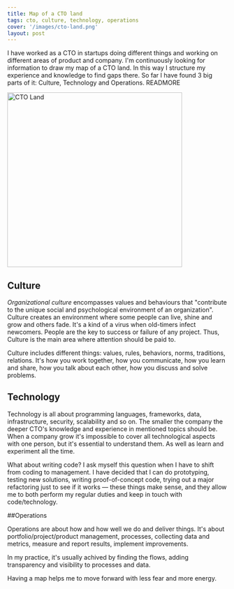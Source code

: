 ```yaml
---
title: Map of a CTO land
tags: cto, culture, technology, operations
cover: '/images/cto-land.png'
layout: post
---
```


I have worked as a CTO in startups doing different things and working on different areas of product and company. I'm continuously looking for information to draw my map of a CTO land. In this way I structure my experience and knowledge to find gaps there. So far I have found 3 big parts of it: Culture, Technology and Operations. READMORE

<img src="/images/cto-land.png" alt="CTO Land" style="width: 400px;"/>

## Culture

*Organizational culture* encompasses values and behaviours that "contribute to the unique social and psychological environment of an organization". Culture creates an environment where some people can live, shine and grow and others fade. It's a kind of a virus when old-timers infect newcomers. People are the key to success or failure of any project. Thus, Culture is the main area where attention should be paid to.

Culture includes different things: values, rules, behaviors, norms, traditions, relations. It's how you work together, how you communicate, how you learn and share, how you talk about each other, how you discuss and solve problems.

## Technology

Technology is all about programming languages, frameworks, data, infrastructure, security, scalability and so on. The smaller the company the deeper CTO's knowledge and experience in mentioned topics should be. When a company grow it's impossible to cover all technological aspects with one person, but it's essential to understand them. As well as learn and experiment all the time.

What about writing code? I ask myself this question when I have to shift from coding to management. I have decided that I can do prototyping, testing new solutions, writing proof-of-concept code, trying out a major refactoring just to see if it works — these things make sense, and they allow me to both perform my regular duties and keep in touch with code/technology.

##Operations

Operations are about how and how well we do and deliver things. It's about portfolio/project/product management, processes, collecting data and metrics, measure and report results, implement improvements.

In my practice, it's usually achived by finding the flows, adding transparency and visibility to processes and data.

Having a map helps me to move forward with less fear and more energy.
